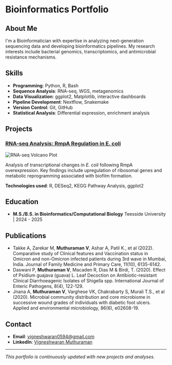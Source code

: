# Bioinformatics Portfolio

## About Me
I'm a Bioinformatician with expertise in analyzing next-generation sequencing data and developing bioinformatics pipelines. My research interests include bacterial genomics, transcriptomics, and antimicrobial resistance mechanisms.

## Skills
- **Programming**: Python, R, Bash
- **Sequence Analysis**: RNA-seq, WGS, metagenomics
- **Data Visualization**: ggplot2, Matplotlib, interactive dashboards
- **Pipeline Development**: Nextflow, Snakemake
- **Version Control**: Git, GitHub
- **Statistical Analysis**: Differential expression, enrichment analysis

## Projects

### [RNA-seq Analysis: RmpA Regulation in E. coli](./projects/rna-seq-analysis)
![RNA-seq Volcano Plot](./projects/rna-seq-analysis/figures/volcano_plot.png)

Analysis of transcriptional changes in *E. coli* following RmpA overexpression. Key findings include upregulation of ribosomal genes and metabolic reprogramming associated with biofilm formation.

**Technologies used**: R, DESeq2, KEGG Pathway Analysis, ggplot2


## Education
- **M.S./B.S. in Bioinformatics/Computational Biology**
  Teesside University | 2024 - 2025

## Publications
- Takke A, Zarekar M, **Muthuraman V**, Ashar A, Patil K., et al (2022). Comparative study of Clinical features and Vaccination status in Omicron and non-Omicron infected patients during 3rd wave in Mumbai, India. Journal of Family Medicine and Primary Care, 11(10), 6135-6142.
- Daswani P, **Muthuraman V**, Macaden R, Dias M & Birdi, T. (2020). Effect of Psidium guajava (guava) L. Leaf Decoction on Antibiotic-resistant Clinical Diarrhoeagenic Isolates of Shigella spp. International Journal of Enteric Pathogens, 8(4), 122-129.
- Jnana A, **Muthuraman V**, Varghese VK, Chakrabarty S, Murali T.S., et al (2020). Microbial community distribution and core microbiome in successive wound grades of individuals with diabetic foot ulcers. Applied and environmental microbiology, 86(6), e02608-19.


## Contact
- **Email**: vigneshwaran0594@gmail.com
- **LinkedIn**: [Vigneshwaran Muthuraman](https://www.linkedin.com/in/vigneshwaran-muthuraman-24491746/)

---
*This portfolio is continuously updated with new projects and analyses.*

